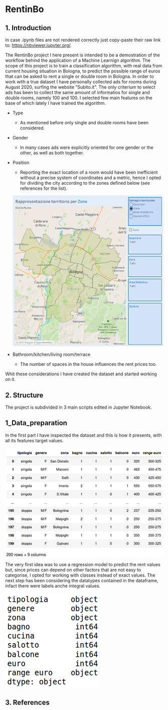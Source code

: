 # RentinBo

## 1. Introduction

In case .ipynb files are not rendered correctly just copy-paste their  raw link to:
https://nbviewer.jupyter.org/.

The RentinBo project I here present is intended to be a demostration of the workflow behind the application of a Machine Learnign algorithm.
The scope of this project is to train a classification algorithm, with real data from current housing situation in Bologna, to predict the possible range of euros that can be asked to rent a single or double room in Bologna.
In order to work with a true dataset I have personally collected ads for rooms during August 2020, surfing the website "Subito.it".
The only criterium to select ads has been to collect the same amount of informatios for single and double rooms, namely 100 and 100.
I selected few main features on the base of which lately I have trained the algorithm.

- Type
  - As mentioned before only single and double rooms have been considered.

- Gender
  - In many cases ads were explicitly oriented for one gender or the other, as well as both together.

- Position
  - Reporting the exact location of a room would have been inefficient without a precise system of coordinates and a metric, hence I opted for dividing the city according to the zones defined below (see references for the list).
  
  ![Zone di Bologna](https://github.com/MarcoCollesei/RentinBo/blob/master/Mixed/Mappa_zone.png)
  
- Bathroom/kitchen/living room/terrace
  - The number of spaces in the house influences the rent prices too.
  
Whit these considerations I have created the dataset and started working on it.

## 2. Structure

The project is subdivided in 3 main scripts edited in Jupyter Notebook.

## 1_Data_preparation

In the first part I have inspected the dataset and this is how it presents, with all its features target values.

![Dataset](https://github.com/MarcoCollesei/RentinBo/blob/master/Mixed/Dataframe.png)

The very first idea was to use a regression model to predict the rent values but, since prices can depend on other factors that are not easy to categorise, I opted for working with classes instead of exact values.
The next step has been considering the datatypes contained in the dataframe, infact there were labels anche integral values.

![dtype](https://github.com/MarcoCollesei/RentinBo/blob/master/Mixed/Types.png)

## 3. References






